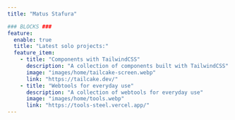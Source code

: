 ```yaml
---
title: "Matus Stafura"

### BLOCKS ###
feature:
  enable: true
  title: "Latest solo projects:"
  feature_item:
    - title: "Components with TailwindCSS"
      description: "A collection of components built with TailwindCSS"
      image: "images/home/tailcake-screen.webp"
      link: "https://tailcake.dev/"
    - title: "Webtools for everyday use"
      description: "A collection of webtools for everyday use"
      image: "images/home/tools.webp"
      link: "https://tools-steel.vercel.app/"
---
```


